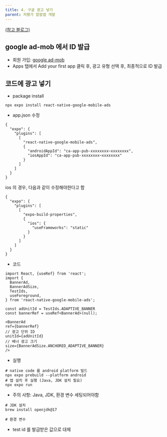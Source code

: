 ```yaml
---
title: 4. 구글 광고 넣기
parent: 저평가 알람앱 개발
---
```


[(참고 블로그)](https://nonmajor-be-developer.tistory.com/entry/React-Native-Expo%EC%97%90-google-AdMob%EC%9D%84-%EB%84%A3%EC%96%B4%EB%B3%B4%EC%9E%90)

## google ad-mob 에서 ID 발급
- 회원 가입: [google ad-mob](https://admob.google.com/home/)
- Apps 탭에서 Add your first app 클릭 후, 광고 유형 선택 후, 최종적으로 ID 발급

## 코드에 광고 넣기
- package install

```
npx expo install react-native-google-mobile-ads
```

- app.json 수정 
```
{
  "expo": {
    "plugins": [
      [
        "react-native-google-mobile-ads",
        {
          "androidAppId": "ca-app-pub-xxxxxxxx~xxxxxxxx",
          "iosAppId": "ca-app-pub-xxxxxxxx~xxxxxxxx"
        }
      ]
    ]
  }
}
```

ios 의 경우, 다음과 같이 수정해야한다고 함
```
{
  "expo": {
    "plugins": [
      [
        "expo-build-properties",
        {
          "ios": {
            "useFrameworks": "static"
          }
        }
      ]
    ]
  }
}
```

- 코드

```
import React, {useRef} from 'react';
import {
  BannerAd,
  BannerAdSize,
  TestIds,
  useForeground,
} from 'react-native-google-mobile-ads';

const adUnitId = TestIds.ADAPTIVE_BANNER
const bannerRef = useRef<BannerAd>(null);

<BannerAd
ref={bannerRef}
// 광고 단위 ID
unitId={adUnitId}
// 베너 광고 크기
size={BannerAdSize.ANCHORED_ADAPTIVE_BANNER}
/>
```

- 실행

```
# native code 를 android platform 빌드
npx expo prebuild --platform android
# 앱 설치 후 실행 (Java, JDK 설치 필요)
npx expo run
```

- 주의 사항: Java, JDK, 환경 변수 세팅되어야함
```
# JDK 설치
brew install openjdk@17

# 환경 변수
```

- test id 를 발급받은 값으로 대체